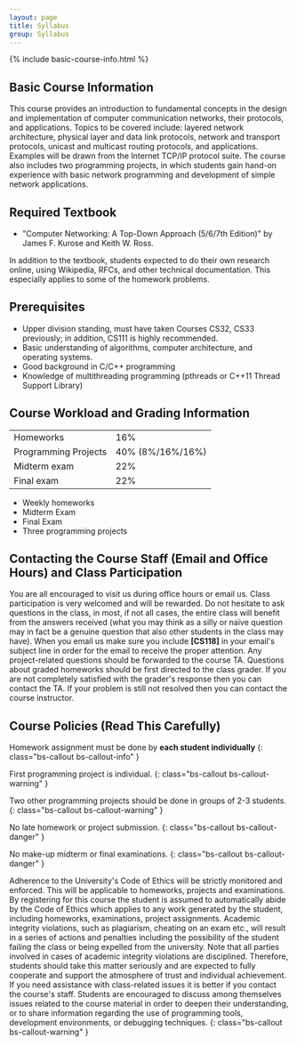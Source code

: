 ```yaml
---
layout: page
title: Syllabus
group: Syllabus
---
```


{% include basic-course-info.html %}

## Basic Course Information

This course provides an introduction to fundamental concepts in the design and implementation of computer communication networks, their protocols, and applications. Topics to be covered include: layered network architecture, physical layer and data link protocols, network and transport protocols, unicast and multicast routing protocols, and applications. Examples will be drawn from the Internet TCP/IP protocol suite. The course also includes two programming projects, in which students gain hand-on experience with basic network programming and development of simple network applications.

## Required Textbook

- "Computer Networking: A Top-Down Approach (5/6/7th Edition)" by James F. Kurose and Keith W. Ross.

In addition to the textbook, students expected to do their own research online, using Wikipedia, RFCs, and other technical documentation.  This especially applies to some of the homework problems.

## Prerequisites

- Upper division standing, must have taken Courses CS32, CS33 previously; in addition, CS111 is highly recommended.
- Basic understanding of algorithms, computer architecture, and operating systems.
- Good background in C/C++ programming
- Knowledge of multithreading programming (pthreads or C++11 Thread Support Library)

## Course Workload and Grading Information

<div class="col-xs-12 col-sm-4 pull-right figure">
  <table class="table table-striped table-hover table-bordered">
    <tr>
      <td>Homeworks</td>
      <td>16%</td>
    </tr>
    <tr>
      <td>Programming Projects</td>
      <td>40% (8%/16%/16%)</td>
    </tr>
    <tr>
      <td>Midterm exam</td>
      <td>22%</td>
    </tr>
    <tr>
      <td>Final exam</td>
      <td>22%</td>
    </tr>
  </table>
</div>

- Weekly homeworks
- Midterm Exam
- Final Exam
- Three programming projects

<div class="row">
</div>

## Contacting the Course Staff (Email and Office Hours) and Class Participation

You are all encouraged to visit us during office hours or email us. Class participation is very welcomed and will be rewarded.  Do not hesitate to ask questions in the class, in most, if not all cases, the entire class will benefit from the answers received (what you may think as a silly or naïve question may in fact be a genuine question that also other students in the class may have).  When you email us make sure you include **[CS118]** in your email's subject line in order for the email to receive the proper attention.  Any project-related questions should be forwarded to the course TA.  Questions about graded homeworks should be first directed to the class grader.  If you are not completely satisfied with the grader's response then you can contact the TA. If your problem is still not resolved then you can contact the course instructor.

## Course Policies **(Read This Carefully)** 

Homework assignment must be done by **each student individually**
{: class="bs-callout bs-callout-info" }

First programming project is individual.
{: class="bs-callout bs-callout-warning" }

Two other programming projects should be done in groups of 2-3 students.
{: class="bs-callout bs-callout-warning" }

No late homework or project submission.
{: class="bs-callout bs-callout-danger" }

No make-up midterm or final examinations.
{: class="bs-callout bs-callout-danger" }

Adherence to the University's Code of Ethics will be strictly monitored and enforced.  This will be applicable to homeworks, projects and examinations.  By registering for this course the student is assumed to automatically abide by the Code of Ethics which applies to any work generated by the student, including homeworks, examinations, project assignments.  Academic integrity violations, such as plagiarism, cheating on an exam etc., will result in a series of actions and penalties including the possibility of the student failing the class or being expelled from the university.  Note that all parties involved in cases of academic integrity violations are disciplined.  Therefore, students should take this matter seriously and are expected to fully cooperate and support the atmosphere of trust and individual achievement.  If you need assistance with class-related issues it is better if you contact the course's staff.  Students are encouraged to discuss among themselves issues related to the course material in order to deepen their understanding, or to share information regarding the use of programming tools, development environments, or debugging techniques.
{: class="bs-callout bs-callout-warning" }
